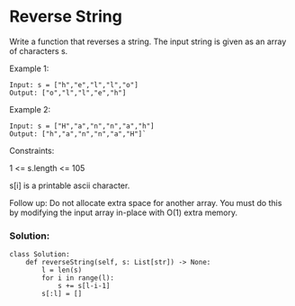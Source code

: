 # Reverse String
Write a function that reverses a string. The input string is given as an array of characters s.

Example 1:

```
Input: s = ["h","e","l","l","o"]
Output: ["o","l","l","e","h"]
```
Example 2:
```
Input: s = ["H","a","n","n","a","h"]
Output: ["h","a","n","n","a","H"]`
```

Constraints:

1 <= s.length <= 105

s[i] is a printable ascii character.
 

Follow up: Do not allocate extra space for another array. You must do this by modifying the input array in-place with O(1) extra memory.

### Solution:

```
class Solution:
    def reverseString(self, s: List[str]) -> None:
        l = len(s)
        for i in range(l):
            s += s[l-i-1]
        s[:l] = []
```
